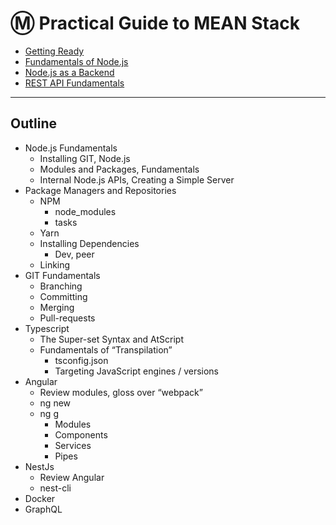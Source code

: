 # Ⓜ Practical Guide to MEAN Stack

* [Getting Ready](docs/node-js/0-getting-ready.md)
* [Fundamentals of Node.js](docs/node-js/1-node-fundamentals.md) 
* [Node.js as a Backend](docs/node-js/1b-node-as-a-backend.md)
* [REST API Fundamentals](docs/node-js/2-rest-api-fundamentals.md)

----

## Outline

- Node.js Fundamentals
  - Installing GIT, Node.js
  - Modules and Packages, Fundamentals 
  - Internal Node.js APIs, Creating a Simple Server 
- Package Managers and Repositories
  - NPM
    - node_modules
    - tasks
  - Yarn
  - Installing Dependencies
    - Dev, peer
  - Linking
- GIT Fundamentals
  - Branching
  - Committing
  - Merging
  - Pull-requests
- Typescript
  - The Super-set Syntax and AtScript
  - Fundamentals of “Transpilation”
    - tsconfig.json
    - Targeting JavaScript engines / versions
- Angular
  - Review modules, gloss over “webpack”
  - ng new
  - ng g
    - Modules
    - Components
    - Services
    - Pipes
- NestJs
  - Review Angular
  - nest-cli
- Docker
- GraphQL
